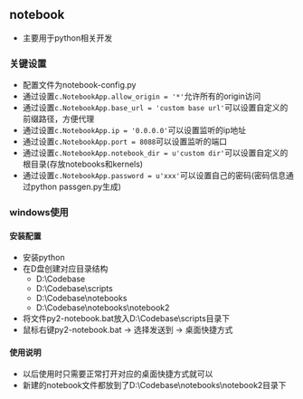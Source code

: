 ## notebook
* 主要用于python相关开发

### 关键设置
* 配置文件为notebook-config.py
* 通过设置```c.NotebookApp.allow_origin = '*'```允许所有的origin访问
* 通过设置```c.NotebookApp.base_url = 'custom base url'```可以设置自定义的前缀路径，方便代理
* 通过设置```c.NotebookApp.ip = '0.0.0.0'```可以设置监听的ip地址
* 通过设置```c.NotebookApp.port = 8088```可以设置监听的端口
* 通过设置```c.NotebookApp.notebook_dir = u'custom dir'```可以设置自定义的根目录(存放notebooks和kernels)
* 通过设置```c.NotebookApp.password = u'xxx'```可以设置自己的密码(密码信息通过python passgen.py生成)

### windows使用
#### 安装配置
* 安装python
* 在D盘创建对应目录结构
    * D:\Codebase
    * D:\Codebase\scripts
    * D:\Codebase\notebooks
    * D:\Codebase\notebooks\notebook2
* 将文件py2-notebook.bat放入D:\Codebase\scripts目录下
* 鼠标右键py2-notebook.bat -> 选择发送到 -> 桌面快捷方式

#### 使用说明
* 以后使用时只需要正常打开对应的桌面快捷方式就可以
* 新建的notebook文件都放到了D:\Codebase\notebooks\notebook2目录下

